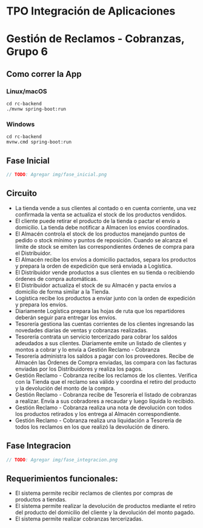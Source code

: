 # TPO Integración de Aplicaciones
# Gestión de Reclamos - Cobranzas, Grupo 6

## Como correr la App
### Linux/macOS
```
cd rc-backend
./mvnw spring-boot:run
```
### Windows
```
cd rc-backend
mvnw.cmd spring-boot:run
```

## Fase Inicial

```cpp
// TODO: Agregar img/fase_inicial.png
```

## Circuito
 - La tienda vende a sus clientes al contado o en cuenta corriente, una vez confirmada la venta se actualiza el stock de los productos vendidos.
 - El cliente puede retirar el producto de la tienda o pactar el envío a domicilio. La tienda debe notificar a Almacen los envios coordinados.
 - El Almacén controla el stock de los productos manejando puntos de pedido o stock mínimo y puntos de reposición. Cuando se alcanza el límite de stock se emiten las correspondientes órdenes de compra para el Distribuidor.
 - El Almacén recibe los envíos a domicilio pactados, separa los productos y prepara la orden de expedición que será enviada a Logística.
 - El Distribuidor vende productos a sus clientes en su tienda o recibiendo órdenes de compra automáticas.
 - El Distribuidor actualiza el stock de su Almacén y pacta envíos a domicilio de forma similar a la Tienda.
 - Logística recibe los productos a enviar junto con la orden de expedición y prepara los envíos.
 - Diariamente Logística prepara las hojas de ruta que los repartidores deberán seguir para entregar los envíos.
 - Tesorería gestiona las cuentas corrientes de los clientes ingresando las novedades diarias de ventas y cobranzas realizadas.
 - Tesorería contrata un servicio tercerizado para cobrar los saldos adeudados a sus clientes. Diariamente emite un listado de clientes y montos a cobrar y lo envía a Gestión Reclamo - Cobranza
 - Tesorería administra los saldos a pagar con los proveedores. Recibe de Almacén las Órdenes de Compra enviadas, las compara con las facturas enviadas por los Distribuidores y realiza los pagos.
 - Gestión Reclamo - Cobranza recibe los reclamos de los clientes. Verifica con la Tienda que el reclamo sea válido y coordina el retiro del producto y la devolución del monto de la compra.
 - Gestión Reclamo - Cobranza recibe de Tesorería el listado de cobranzas a realizar. Envía a sus cobradores a recaudar y luego líquida lo recibido.
 - Gestión Reclamo - Cobranza realiza una nota de devolución con todos los productos retirados y los entrega al Almacén correspondiente.
 - Gestión Reclamo - Cobranza realiza una liquidación a Tesorería de todos los reclamos en los que realizó la devolución de dinero.

## Fase Integracion

```cpp
// TODO: Agregar img/fase_integracion.png
```

## Requerimientos funcionales:
 - El sistema permite recibir reclamos de clientes por compras de productos a tiendas.
 - El sistema permite realizar la devolución de productos mediante el retiro del producto del domicilio del cliente y la devolución del monto pagado.
 - El sistema permite realizar cobranzas tercerizadas.
 
